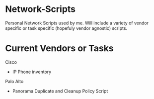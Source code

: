 # Network-Scripts
Personal Network Scripts used by me. Will include a variety of vendor specific or task specific (hopefuly vendor agnostic) scripts. 

# Current Vendors or Tasks
Cisco
- IP Phone inventory

Palo Alto
- Panorama Duplicate and Cleanup Policy Script



